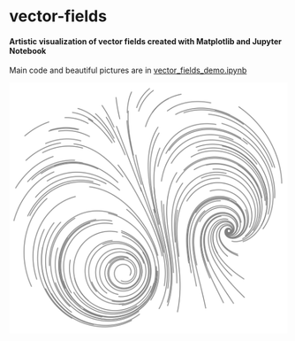 # vector-fields
#### Artistic visualization of vector fields created with Matplotlib and Jupyter Notebook


Main code and beautiful pictures are in [vector_fields_demo.ipynb](vector_fields_demo.ipynb)



![This is an image](read-me-pic.png)
